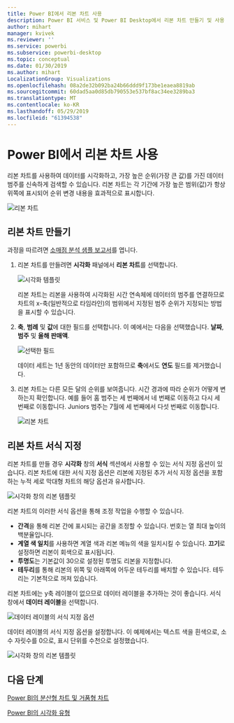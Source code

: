 ```yaml
---
title: Power BI에서 리본 차트 사용
description: Power BI 서비스 및 Power BI Desktop에서 리본 차트 만들기 및 사용
author: mihart
manager: kvivek
ms.reviewer: ''
ms.service: powerbi
ms.subservice: powerbi-desktop
ms.topic: conceptual
ms.date: 01/30/2019
ms.author: mihart
LocalizationGroup: Visualizations
ms.openlocfilehash: 08a2de32b092ba24b66ddd9f173be1eaea8819ab
ms.sourcegitcommit: 60dad5aa0d85db790553e537bf8ac34ee3289ba3
ms.translationtype: MT
ms.contentlocale: ko-KR
ms.lasthandoff: 05/29/2019
ms.locfileid: "61394538"
---
```

# <a name="use-ribbon-charts-in-power-bi"></a>Power BI에서 리본 차트 사용
리본 차트를 사용하여 데이터를 시각화하고, 가장 높은 순위(가장 큰 값)를 가진 데이터 범주를 신속하게 검색할 수 있습니다. 리본 차트는 각 기간에 가장 높은 범위(값)가 항상 위쪽에 표시되어 순위 변경 내용을 효과적으로 표시합니다. 

![리본 차트](media/desktop-ribbon-charts/ribbon-charts_01.png)

## <a name="create-a-ribbon-chart"></a>리본 차트 만들기
과정을 따르려면 [소매점 분석 샘플 보고서](../sample-retail-analysis.md)를 엽니다. 

1. 리본 차트를 만들려면 **시각화** 패널에서 **리본 차트**를 선택합니다.

    ![시각화 템플릿](media/desktop-ribbon-charts/ribbon-charts_02.png)

    리본 차트는 리본을 사용하여 시각화된 시간 연속체에 데이터의 범주를 연결하므로 차트의 x-축(일반적으로 타임라인)의 범위에서 지정된 범주 순위가 지정되는 방법을 표시할 수 있습니다.

2. **축**, **범례** 및 **값**에 대한 필드를 선택합니다.  이 예에서는 다음을 선택했습니다. **날짜**, **범주** 및 **올해 판매액**.  

    ![선택한 필드](media/desktop-ribbon-charts/power-bi-ribbon-values.png)

    데이터 세트는 1년 동안의 데이터만 포함하므로 **축**에서도 **연도** 필드를 제거했습니다. 

3. 리본 차트는 다른 모든 달의 순위를 보여줍니다. 시간 경과에 따라 순위가 어떻게 변하는지 확인합니다.  예를 들어 홈 범주는 세 번째에서 네 번째로 이동하고 다시 세 번째로 이동합니다. Juniors 범주는 7월에 세 번째에서 다섯 번째로 이동합니다. 

    ![리본 차트](media/desktop-ribbon-charts/power-bi-ribbon.png)

## <a name="format-a-ribbon-chart"></a>리본 차트 서식 지정
리본 차트를 만들 경우 **시각화** 창의 **서식** 섹션에서 사용할 수 있는 서식 지정 옵션이 있습니다. 리본 차트에 대한 서식 지정 옵션은 리본에 지정된 추가 서식 지정 옵션을 포함하는 누적 세로 막대형 차트의 해당 옵션과 유사합니다.

![시각화 창의 리본 템플릿](media/desktop-ribbon-charts/power-bi-format-ribbon.png)

리본 차트의 이러한 서식 옵션을 통해 조정 작업을 수행할 수 있습니다.

* **간격**을 통해 리본 간에 표시되는 공간을 조정할 수 있습니다. 번호는 열 최대 높이의 백분율입니다.
* **계열 색 일치**를 사용하면 계열 색과 리본 메뉴의 색을 일치시킬 수 있습니다. **끄기**로 설정하면 리본이 회색으로 표시됩니다.
* **투명도**는 기본값이 30으로 설정된 투명도 리본을 지정합니다.
* **테두리**를 통해 리본의 위쪽 및 아래쪽에 어두운 테두리를 배치할 수 있습니다. 테두리는 기본적으로 꺼져 있습니다.

리본 차트에는 y축 레이블이 없으므로 데이터 레이블을 추가하는 것이 좋습니다. 서식 창에서 **데이터 레이블**을 선택합니다. 

![데이터 레이블의 서식 지정 옵션](media/desktop-ribbon-charts/power-bi-labels.png)

데이터 레이블의 서식 지정 옵션을 설정합니다.  이 예제에서는 텍스트 색을 흰색으로, 소수 자릿수를 0으로, 표시 단위를 수천으로 설정했습니다. 

![시각화 창의 리본 템플릿](media/desktop-ribbon-charts/power-bi-data-labels.png)

## <a name="next-steps"></a>다음 단계

[Power BI의 분산형 차트 및 거품형 차트](power-bi-visualization-scatter.md)

[Power BI의 시각화 유형](power-bi-visualization-types-for-reports-and-q-and-a.md)